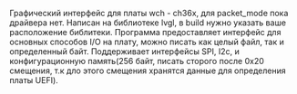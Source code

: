 Графический интерфейс для платы wch - ch36x, для packet_mode пока драйвера нет. Написан на библиотеке lvgl, в build нужно указать ваше расположение библитеки. Программа предоставляет интерфейс для основных способов I/O на плату, можно писать как целый файл, так и определенный байт. Поддерживает интерфейсы SPI, I2c, и конфигурационную память(256 байт, писать сторого после 0x20 смещения, т.к дло этого смещения хранятся данные для определения платы UEFI).
 
